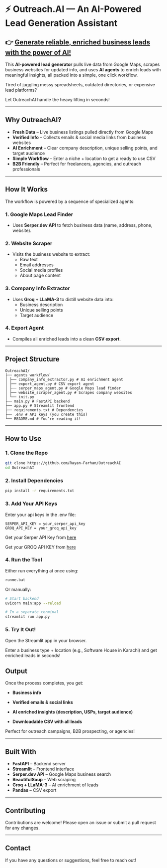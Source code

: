 # ⚡ Outreach.AI — An AI-Powered Lead Generation Assistant

## 👉 **[Generate reliable, enriched business leads with the power of AI!](https://github.com/Rayan-Farhan/OutreachAI)**

This **AI-powered lead generator** pulls live data from Google Maps, scrapes business websites for updated info, and uses **AI agents** to enrich leads with meaningful insights, all packed into a simple, one click workflow.

Tired of juggling messy spreadsheets, outdated directories, or expensive lead platforms? 

Let OutreachAI handle the heavy lifting in seconds!



---

## Why OutreachAI?

- **Fresh Data** – Live business listings pulled directly from Google Maps  
- **Verified Info** – Collects emails & social media links from business websites  
- **AI Enrichment** – Clear company description, unique selling points, and target audience  
- **Simple Workflow** – Enter a niche + location to get a ready to use CSV  
- **B2B Friendly** – Perfect for freelancers, agencies, and outreach professionals  

---

## How It Works

The workflow is powered by a sequence of specialized agents:

### 1. Google Maps Lead Finder  
- Uses **Serper.dev API** to fetch business data (name, address, phone, website).  

### 2. Website Scraper  
- Visits the business website to extract:  
  - Raw text  
  - Email addresses  
  - Social media profiles  
  - About page content  

### 3. Company Info Extractor  
- Uses **Groq + LLaMA-3** to distill website data into:  
  - Business description  
  - Unique selling points  
  - Target audience  

### 4. Export Agent  
- Compiles all enriched leads into a clean **CSV export**.  

---

## Project Structure

```
OutreachAI/
├── agents_workflow/
│ ├── company_info_extractor.py # AI enrichment agent
│ ├── export_agent.py # CSV export agent
│ ├── serper_maps_agent.py # Google Maps lead finder
│ ├── website_scraper_agent.py # Scrapes company websites
│ └── init.py
├── main.py # FastAPI backend
├── app.py # Streamlit frontend
├── requirements.txt # Dependencies
├── .env # API keys (you create this)
└── README.md # You’re reading it!
```

---

## How to Use

### 1. Clone the Repo

```bash
git clone https://github.com/Rayan-Farhan/OutreachAI
cd OutreachAI
```

### 2. Install Dependencies

```bash
pip install -r requirements.txt
```

### 3. Add Your API Keys

Enter your api keys in the .env file:

```env
SERPER_API_KEY = your_serper_api_key
GROQ_API_KEY = your_groq_api_key
```

Get your Serper API Key from [here](https://groq.com)

Get your GROQ API KEY from [here](https://groq.com)

### 4. Run the Tool

Either run everything at once using:

```bash
runme.bat
```

Or manually:

```bash
# Start backend
uvicorn main:app --reload

# In a separate terminal
streamlit run app.py
```

### 5. Try It Out!

Open the Streamlit app in your browser.

Enter a business type + location (e.g., Software House in Karachi) and get enriched leads in seconds!

## Output

Once the process completes, you get:

- **Business info**

- **Verified emails & social links**

- **AI enriched insights (description, USPs, target audience)**

- **Downloadable CSV with all leads**

Perfect for outreach campaigns, B2B prospecting, or agencies!

---

## Built With

- **FastAPI** – Backend server
- **Streamlit** – Frontend interface
- **Serper.dev API** – Google Maps business search
- **BeautifulSoup** – Web scraping
- **Groq + LLaMA-3** – AI enrichment of leads
- **Pandas** – CSV export

---

## **Contributing**

Contributions are welcome! Please open an issue or submit a pull request for any changes. 

---

## **Contact**

If you have any questions or suggestions, feel free to reach out!